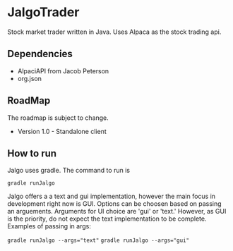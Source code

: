# JalgoTrader
Stock market trader written in Java. Uses Alpaca as the stock trading api.


## Dependencies
* AlpaciAPI from Jacob Peterson
* org.json

## RoadMap

The roadmap is subject to change.

* Version 1.0 - Standalone client

## How to run

Jalgo uses gradle. The command to run is

`gradle runJalgo`

Jalgo offers a a text and gui implementation, however the main focus in development right now is GUI. Options can be choosen based on passing an arguements. Arguments for UI choice are 'gui' or 'text.' However, as GUI is the priority, do not expect the text implementation to be complete. Examples of passing in args:

`gradle runJalgo --args="text"`
`gradle runJalgo --args="gui"`
